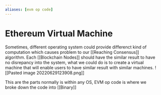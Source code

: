 ```yaml
---
aliases: [evm op code]
---
```


# Ethereum Virtual Machine
Sometimes, different operating system could provide differenct kind of computation which causes problem to our [[Reaching Consensus]] algorithm. Each [[Blockchain Nodes]] should have the similar result to have no disrepancy into the system, what we could do is to create a virtual machine that will enable users to have similar result with similar machines. 
![[Pasted image 20220629123908.png]]

This are the parts normally is within any OS, EVM op code is where we broke down the code into [[Binary]]